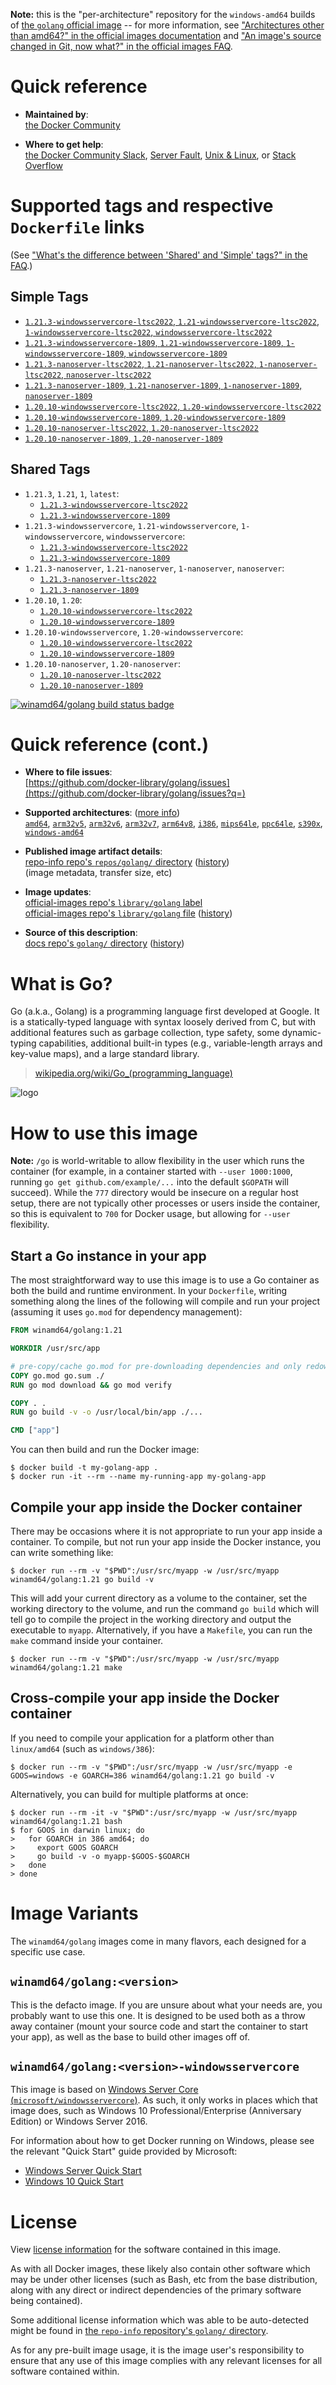 <!--

********************************************************************************

WARNING:

    DO NOT EDIT "golang/README.md"

    IT IS AUTO-GENERATED

    (from the other files in "golang/" combined with a set of templates)

********************************************************************************

-->

**Note:** this is the "per-architecture" repository for the `windows-amd64` builds of [the `golang` official image](https://hub.docker.com/_/golang) -- for more information, see ["Architectures other than amd64?" in the official images documentation](https://github.com/docker-library/official-images#architectures-other-than-amd64) and ["An image's source changed in Git, now what?" in the official images FAQ](https://github.com/docker-library/faq#an-images-source-changed-in-git-now-what).

# Quick reference

-	**Maintained by**:  
	[the Docker Community](https://github.com/docker-library/golang)

-	**Where to get help**:  
	[the Docker Community Slack](https://dockr.ly/comm-slack), [Server Fault](https://serverfault.com/help/on-topic), [Unix & Linux](https://unix.stackexchange.com/help/on-topic), or [Stack Overflow](https://stackoverflow.com/help/on-topic)

# Supported tags and respective `Dockerfile` links

(See ["What's the difference between 'Shared' and 'Simple' tags?" in the FAQ](https://github.com/docker-library/faq#whats-the-difference-between-shared-and-simple-tags).)

## Simple Tags

-	[`1.21.3-windowsservercore-ltsc2022`, `1.21-windowsservercore-ltsc2022`, `1-windowsservercore-ltsc2022`, `windowsservercore-ltsc2022`](https://github.com/docker-library/golang/blob/079c1fa6a2b011b1a81f902da6498d527f311dd5/1.21/windows/windowsservercore-ltsc2022/Dockerfile)
-	[`1.21.3-windowsservercore-1809`, `1.21-windowsservercore-1809`, `1-windowsservercore-1809`, `windowsservercore-1809`](https://github.com/docker-library/golang/blob/079c1fa6a2b011b1a81f902da6498d527f311dd5/1.21/windows/windowsservercore-1809/Dockerfile)
-	[`1.21.3-nanoserver-ltsc2022`, `1.21-nanoserver-ltsc2022`, `1-nanoserver-ltsc2022`, `nanoserver-ltsc2022`](https://github.com/docker-library/golang/blob/079c1fa6a2b011b1a81f902da6498d527f311dd5/1.21/windows/nanoserver-ltsc2022/Dockerfile)
-	[`1.21.3-nanoserver-1809`, `1.21-nanoserver-1809`, `1-nanoserver-1809`, `nanoserver-1809`](https://github.com/docker-library/golang/blob/079c1fa6a2b011b1a81f902da6498d527f311dd5/1.21/windows/nanoserver-1809/Dockerfile)
-	[`1.20.10-windowsservercore-ltsc2022`, `1.20-windowsservercore-ltsc2022`](https://github.com/docker-library/golang/blob/ef9079ff127908149138a53eef705046891fa120/1.20/windows/windowsservercore-ltsc2022/Dockerfile)
-	[`1.20.10-windowsservercore-1809`, `1.20-windowsservercore-1809`](https://github.com/docker-library/golang/blob/ef9079ff127908149138a53eef705046891fa120/1.20/windows/windowsservercore-1809/Dockerfile)
-	[`1.20.10-nanoserver-ltsc2022`, `1.20-nanoserver-ltsc2022`](https://github.com/docker-library/golang/blob/ef9079ff127908149138a53eef705046891fa120/1.20/windows/nanoserver-ltsc2022/Dockerfile)
-	[`1.20.10-nanoserver-1809`, `1.20-nanoserver-1809`](https://github.com/docker-library/golang/blob/ef9079ff127908149138a53eef705046891fa120/1.20/windows/nanoserver-1809/Dockerfile)

## Shared Tags

-	`1.21.3`, `1.21`, `1`, `latest`:
	-	[`1.21.3-windowsservercore-ltsc2022`](https://github.com/docker-library/golang/blob/079c1fa6a2b011b1a81f902da6498d527f311dd5/1.21/windows/windowsservercore-ltsc2022/Dockerfile)
	-	[`1.21.3-windowsservercore-1809`](https://github.com/docker-library/golang/blob/079c1fa6a2b011b1a81f902da6498d527f311dd5/1.21/windows/windowsservercore-1809/Dockerfile)
-	`1.21.3-windowsservercore`, `1.21-windowsservercore`, `1-windowsservercore`, `windowsservercore`:
	-	[`1.21.3-windowsservercore-ltsc2022`](https://github.com/docker-library/golang/blob/079c1fa6a2b011b1a81f902da6498d527f311dd5/1.21/windows/windowsservercore-ltsc2022/Dockerfile)
	-	[`1.21.3-windowsservercore-1809`](https://github.com/docker-library/golang/blob/079c1fa6a2b011b1a81f902da6498d527f311dd5/1.21/windows/windowsservercore-1809/Dockerfile)
-	`1.21.3-nanoserver`, `1.21-nanoserver`, `1-nanoserver`, `nanoserver`:
	-	[`1.21.3-nanoserver-ltsc2022`](https://github.com/docker-library/golang/blob/079c1fa6a2b011b1a81f902da6498d527f311dd5/1.21/windows/nanoserver-ltsc2022/Dockerfile)
	-	[`1.21.3-nanoserver-1809`](https://github.com/docker-library/golang/blob/079c1fa6a2b011b1a81f902da6498d527f311dd5/1.21/windows/nanoserver-1809/Dockerfile)
-	`1.20.10`, `1.20`:
	-	[`1.20.10-windowsservercore-ltsc2022`](https://github.com/docker-library/golang/blob/ef9079ff127908149138a53eef705046891fa120/1.20/windows/windowsservercore-ltsc2022/Dockerfile)
	-	[`1.20.10-windowsservercore-1809`](https://github.com/docker-library/golang/blob/ef9079ff127908149138a53eef705046891fa120/1.20/windows/windowsservercore-1809/Dockerfile)
-	`1.20.10-windowsservercore`, `1.20-windowsservercore`:
	-	[`1.20.10-windowsservercore-ltsc2022`](https://github.com/docker-library/golang/blob/ef9079ff127908149138a53eef705046891fa120/1.20/windows/windowsservercore-ltsc2022/Dockerfile)
	-	[`1.20.10-windowsservercore-1809`](https://github.com/docker-library/golang/blob/ef9079ff127908149138a53eef705046891fa120/1.20/windows/windowsservercore-1809/Dockerfile)
-	`1.20.10-nanoserver`, `1.20-nanoserver`:
	-	[`1.20.10-nanoserver-ltsc2022`](https://github.com/docker-library/golang/blob/ef9079ff127908149138a53eef705046891fa120/1.20/windows/nanoserver-ltsc2022/Dockerfile)
	-	[`1.20.10-nanoserver-1809`](https://github.com/docker-library/golang/blob/ef9079ff127908149138a53eef705046891fa120/1.20/windows/nanoserver-1809/Dockerfile)

[![winamd64/golang build status badge](https://img.shields.io/jenkins/s/https/doi-janky.infosiftr.net/job/multiarch/job/windows-amd64/job/golang.svg?label=winamd64/golang%20%20build%20job)](https://doi-janky.infosiftr.net/job/multiarch/job/windows-amd64/job/golang/)

# Quick reference (cont.)

-	**Where to file issues**:  
	[https://github.com/docker-library/golang/issues](https://github.com/docker-library/golang/issues?q=)

-	**Supported architectures**: ([more info](https://github.com/docker-library/official-images#architectures-other-than-amd64))  
	[`amd64`](https://hub.docker.com/r/amd64/golang/), [`arm32v5`](https://hub.docker.com/r/arm32v5/golang/), [`arm32v6`](https://hub.docker.com/r/arm32v6/golang/), [`arm32v7`](https://hub.docker.com/r/arm32v7/golang/), [`arm64v8`](https://hub.docker.com/r/arm64v8/golang/), [`i386`](https://hub.docker.com/r/i386/golang/), [`mips64le`](https://hub.docker.com/r/mips64le/golang/), [`ppc64le`](https://hub.docker.com/r/ppc64le/golang/), [`s390x`](https://hub.docker.com/r/s390x/golang/), [`windows-amd64`](https://hub.docker.com/r/winamd64/golang/)

-	**Published image artifact details**:  
	[repo-info repo's `repos/golang/` directory](https://github.com/docker-library/repo-info/blob/master/repos/golang) ([history](https://github.com/docker-library/repo-info/commits/master/repos/golang))  
	(image metadata, transfer size, etc)

-	**Image updates**:  
	[official-images repo's `library/golang` label](https://github.com/docker-library/official-images/issues?q=label%3Alibrary%2Fgolang)  
	[official-images repo's `library/golang` file](https://github.com/docker-library/official-images/blob/master/library/golang) ([history](https://github.com/docker-library/official-images/commits/master/library/golang))

-	**Source of this description**:  
	[docs repo's `golang/` directory](https://github.com/docker-library/docs/tree/master/golang) ([history](https://github.com/docker-library/docs/commits/master/golang))

# What is Go?

Go (a.k.a., Golang) is a programming language first developed at Google. It is a statically-typed language with syntax loosely derived from C, but with additional features such as garbage collection, type safety, some dynamic-typing capabilities, additional built-in types (e.g., variable-length arrays and key-value maps), and a large standard library.

> [wikipedia.org/wiki/Go_(programming_language)](http://en.wikipedia.org/wiki/Go_%28programming_language%29)

![logo](https://raw.githubusercontent.com/docker-library/docs/01c12653951b2fe592c1f93a13b4e289ada0e3a1/golang/logo.png)

# How to use this image

**Note:** `/go` is world-writable to allow flexibility in the user which runs the container (for example, in a container started with `--user 1000:1000`, running `go get github.com/example/...` into the default `$GOPATH` will succeed). While the `777` directory would be insecure on a regular host setup, there are not typically other processes or users inside the container, so this is equivalent to `700` for Docker usage, but allowing for `--user` flexibility.

## Start a Go instance in your app

The most straightforward way to use this image is to use a Go container as both the build and runtime environment. In your `Dockerfile`, writing something along the lines of the following will compile and run your project (assuming it uses `go.mod` for dependency management):

```dockerfile
FROM winamd64/golang:1.21

WORKDIR /usr/src/app

# pre-copy/cache go.mod for pre-downloading dependencies and only redownloading them in subsequent builds if they change
COPY go.mod go.sum ./
RUN go mod download && go mod verify

COPY . .
RUN go build -v -o /usr/local/bin/app ./...

CMD ["app"]
```

You can then build and run the Docker image:

```console
$ docker build -t my-golang-app .
$ docker run -it --rm --name my-running-app my-golang-app
```

## Compile your app inside the Docker container

There may be occasions where it is not appropriate to run your app inside a container. To compile, but not run your app inside the Docker instance, you can write something like:

```console
$ docker run --rm -v "$PWD":/usr/src/myapp -w /usr/src/myapp winamd64/golang:1.21 go build -v
```

This will add your current directory as a volume to the container, set the working directory to the volume, and run the command `go build` which will tell go to compile the project in the working directory and output the executable to `myapp`. Alternatively, if you have a `Makefile`, you can run the `make` command inside your container.

```console
$ docker run --rm -v "$PWD":/usr/src/myapp -w /usr/src/myapp winamd64/golang:1.21 make
```

## Cross-compile your app inside the Docker container

If you need to compile your application for a platform other than `linux/amd64` (such as `windows/386`):

```console
$ docker run --rm -v "$PWD":/usr/src/myapp -w /usr/src/myapp -e GOOS=windows -e GOARCH=386 winamd64/golang:1.21 go build -v
```

Alternatively, you can build for multiple platforms at once:

```console
$ docker run --rm -it -v "$PWD":/usr/src/myapp -w /usr/src/myapp winamd64/golang:1.21 bash
$ for GOOS in darwin linux; do
>   for GOARCH in 386 amd64; do
>     export GOOS GOARCH
>     go build -v -o myapp-$GOOS-$GOARCH
>   done
> done
```

# Image Variants

The `winamd64/golang` images come in many flavors, each designed for a specific use case.

## `winamd64/golang:<version>`

This is the defacto image. If you are unsure about what your needs are, you probably want to use this one. It is designed to be used both as a throw away container (mount your source code and start the container to start your app), as well as the base to build other images off of.

## `winamd64/golang:<version>-windowsservercore`

This image is based on [Windows Server Core (`microsoft/windowsservercore`)](https://hub.docker.com/r/microsoft/windowsservercore/). As such, it only works in places which that image does, such as Windows 10 Professional/Enterprise (Anniversary Edition) or Windows Server 2016.

For information about how to get Docker running on Windows, please see the relevant "Quick Start" guide provided by Microsoft:

-	[Windows Server Quick Start](https://msdn.microsoft.com/en-us/virtualization/windowscontainers/quick_start/quick_start_windows_server)
-	[Windows 10 Quick Start](https://msdn.microsoft.com/en-us/virtualization/windowscontainers/quick_start/quick_start_windows_10)

# License

View [license information](http://golang.org/LICENSE) for the software contained in this image.

As with all Docker images, these likely also contain other software which may be under other licenses (such as Bash, etc from the base distribution, along with any direct or indirect dependencies of the primary software being contained).

Some additional license information which was able to be auto-detected might be found in [the `repo-info` repository's `golang/` directory](https://github.com/docker-library/repo-info/tree/master/repos/golang).

As for any pre-built image usage, it is the image user's responsibility to ensure that any use of this image complies with any relevant licenses for all software contained within.
